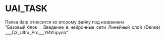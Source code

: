 # UAI_TASK
Папка data относится ко второму файлу под названием "Базовый_блок___Введение_в_нейронные_сети_Линейный_слой_(Dense)___ДЗ_Ultra_Pro___УИИ.ipynb"

